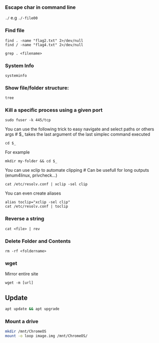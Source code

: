 ### Escape char in command line
`./` e.g `./-file00`

### Find file
```
find . -name "flag2.txt" 2>/dev/null
find / -name "flag4.txt" 2>/dev/null
```

```
grep . <filename>
```

### System Info
`systeminfo`

### Show file/folder structure:
```
tree
```


### Kill a specific process using a given port
```
sudo fuser -k 445/tcp
```

You can use the following trick to easy navigate and select paths or others args # $_ takes the last argument of the last simplec command executed 
```
cd $_   
```

For example 
```
mkdir my-folder && cd $_
```

You can use xclip to automate clipping # Can be usefull for long outputs (enum4linux, privcheck...) 
```
cat /etc/resolv.conf | xclip -sel clip  
```

You can even create aliases 
```
alias toclip="xclip -sel clip" 
cat /etc/resolv.conf | toclip
````

### Reverse a string
```
cat <file> | rev
```

### Delete Folder and Contents
```
rm -rf <foldername>
```

### wget
Mirror entire site
```
wget -m [url]
```

## Update
```bash
apt update && apt upgrade
```

### Mount a drive
```bash
mkdir /mnt/ChromeOS
mount -o loop image.img /mnt/ChromeOS/
```